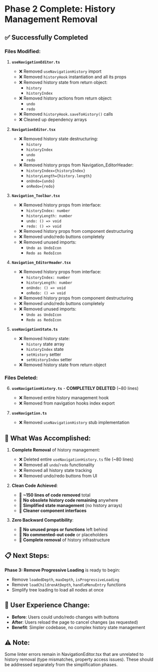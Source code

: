 # Phase 2 Complete: History Management Removal

## ✅ Successfully Completed

### Files Modified:

1. **`useNavigationEditor.ts`**
   - ❌ Removed `useNavigationHistory` import
   - ❌ Removed `historyHook` instantiation and all its props
   - ❌ Removed history state from return object:
     - `history`
     - `historyIndex`
   - ❌ Removed history actions from return object:
     - `undo`
     - `redo`
   - ❌ Removed `historyHook.saveToHistory()` calls
   - ❌ Cleaned up dependency arrays

2. **`NavigationEditor.tsx`**
   - ❌ Removed history state destructuring:
     - `history`
     - `historyIndex`
     - `undo`
     - `redo`
   - ❌ Removed history props from Navigation_EditorHeader:
     - `historyIndex={historyIndex}`
     - `historyLength={history.length}`
     - `onUndo={undo}`
     - `onRedo={redo}`

3. **`Navigation_Toolbar.tsx`**
   - ❌ Removed history props from interface:
     - `historyIndex: number`
     - `historyLength: number`
     - `undo: () => void`
     - `redo: () => void`
   - ❌ Removed history props from component destructuring
   - ❌ Removed undo/redo buttons completely
   - ❌ Removed unused imports:
     - `Undo as UndoIcon`
     - `Redo as RedoIcon`

4. **`Navigation_EditorHeader.tsx`**
   - ❌ Removed history props from interface:
     - `historyIndex: number`
     - `historyLength: number`
     - `onUndo: () => void`
     - `onRedo: () => void`
   - ❌ Removed history props from component destructuring
   - ❌ Removed undo/redo buttons completely
   - ❌ Removed unused imports:
     - `Undo as UndoIcon`
     - `Redo as RedoIcon`

5. **`useNavigationState.ts`**
   - ❌ Removed history state:
     - `history` state array
     - `historyIndex` state
     - `setHistory` setter
     - `setHistoryIndex` setter
   - ❌ Removed history state from return object

### Files Deleted:

6. **`useNavigationHistory.ts`** - **COMPLETELY DELETED** (~80 lines)
   - ❌ Removed entire history management hook
   - ❌ Removed from navigation hooks index export

7. **`useNavigation.ts`**
   - ❌ Removed `useNavigationHistory` stub implementation

## 🎉 **What Was Accomplished:**

1. **Complete Removal** of history management:
   - ❌ Deleted entire `useNavigationHistory.ts` file (~80 lines)
   - ❌ Removed all `undo`/`redo` functionality
   - ❌ Removed all history state tracking
   - ❌ Removed undo/redo buttons from UI

2. **Clean Code Achieved**:
   - 🧹 **~150 lines of code removed** total
   - 🧹 **No obsolete history code remaining** anywhere
   - 🧹 **Simplified state management** (no history arrays)
   - 🧹 **Cleaner component interfaces**

3. **Zero Backward Compatibility**:
   - 🧹 **No unused props or functions** left behind
   - 🧹 **No commented-out code** or placeholders
   - 🧹 **Complete removal** of history infrastructure

## 📋 **Next Steps:**

**Phase 3: Remove Progressive Loading** is ready to begin:
- Remove `loadedDepth`, `maxDepth`, `isProgressiveLoading`
- Remove `loadChildrenAtDepth`, `handleMenuEntry` functions
- Simplify tree loading to load all nodes at once

## 🔧 **User Experience Change:**

- **Before**: Users could undo/redo changes with buttons
- **After**: Users reload the page to cancel changes (as requested)
- **Benefit**: Simpler codebase, no complex history state management

## ⚠️ **Note:**

Some linter errors remain in NavigationEditor.tsx that are unrelated to history removal (type mismatches, property access issues). These should be addressed separately from the simplification phases. 